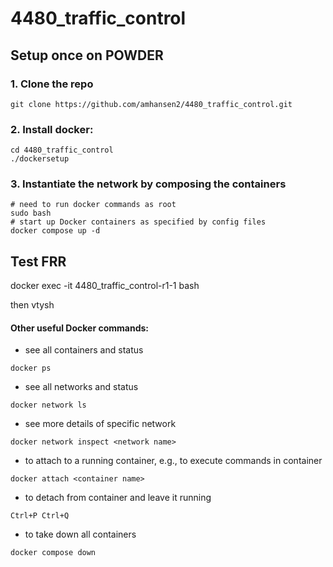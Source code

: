 # 4480_traffic_control

## Setup once on POWDER

### 1. Clone the repo
```
git clone https://github.com/amhansen2/4480_traffic_control.git
```

### 2. Install docker:
```
cd 4480_traffic_control
./dockersetup
```

### 3. Instantiate the network by composing the containers
```
# need to run docker commands as root
sudo bash
# start up Docker containers as specified by config files
docker compose up -d
```



## Test FRR
docker exec -it 4480_traffic_control-r1-1 bash
 
then 
vtysh




#### Other useful Docker commands:
- see all containers and status
```
docker ps
```
- see all networks and status
```
docker network ls
```
- see more details of specific network
```
docker network inspect <network name>
```
- to attach to a running container, e.g., to execute commands in container
```
docker attach <container name>
```
- to detach from container and leave it running
```
Ctrl+P Ctrl+Q
```
- to take down all containers
```
docker compose down
```
